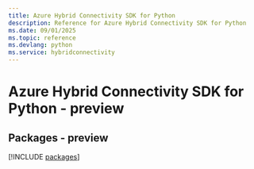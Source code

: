 ```yaml
---
title: Azure Hybrid Connectivity SDK for Python
description: Reference for Azure Hybrid Connectivity SDK for Python
ms.date: 09/01/2025
ms.topic: reference
ms.devlang: python
ms.service: hybridconnectivity
---
```

# Azure Hybrid Connectivity SDK for Python - preview
## Packages - preview
[!INCLUDE [packages](hybrid-connectivity-index.md)]